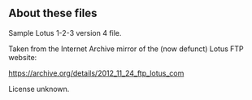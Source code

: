 ## About these files

Sample Lotus 1-2-3 version 4 file.

Taken from the Internet Archive mirror of the (now defunct) Lotus FTP website:

<https://archive.org/details/2012_11_24_ftp_lotus_com>

License unknown.

